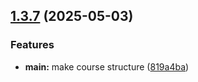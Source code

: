 ## [1.3.7](https://github.com/hikrim/study_2024-2025_os-intro/compare/v1.3.6...v1.3.7) (2025-05-03)


### Features

* **main:** make course structure ([819a4ba](https://github.com/hikrim/study_2024-2025_os-intro/commit/819a4ba9224b479ce5c58363f4538b058ab5d113))



